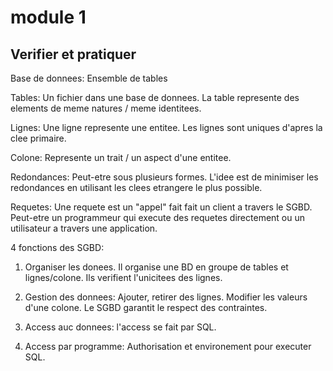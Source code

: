 # module 1

## Verifier et pratiquer

Base de donnees: Ensemble de tables

Tables: Un fichier dans une base de donnees. La table represente des elements de meme natures / meme identitees.

Lignes: Une ligne represente une entitee. Les lignes sont uniques d'apres la clee primaire.

Colone: Represente un trait / un aspect d'une entitee.

Redondances: Peut-etre sous plusieurs formes. L'idee est de minimiser les redondances en utilisant les clees etrangere le plus possible.

Requetes: Une requete est un "appel" fait fait un client a travers le SGBD. Peut-etre un programmeur qui execute des requetes directement ou un utilisateur a travers une application.

4 fonctions des SGBD:

1. Organiser les donees. Il organise une BD en groupe de tables et lignes/colone. Ils verifient l'unicitees des lignes.

2. Gestion des donnees: Ajouter, retirer des lignes. Modifier les valeurs d'une colone. Le SGBD garantit le respect des contraintes.

3. Access auc donnees: l'access se fait par SQL.

4. Access par programme: Authorisation et environement pour executer SQL.
